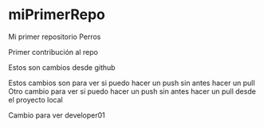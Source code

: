 # miPrimerRepo
Mi primer repositorio Perros

Primer contribución al repo

Estos son cambios desde github

Estos cambios son para ver si puedo hacer un push sin antes hacer un pull
Otro cambio para ver si puedo hacer un push sin antes hacer un pull desde el proyecto local


Cambio para ver developer01